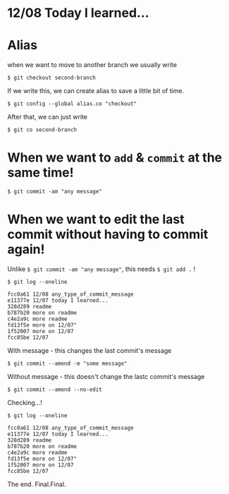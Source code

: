 # 12/08 Today I learned...

# Alias

when we want to move to another branch we usually write 

```
$ git checkout second-branch
```

If we write this, we can create alias to save a little bit of time.

```
$ git config --global alias.co "checkout"
```

After that, we can just write

```
$ git co second-branch
```

# When we want to `add` & `commit` at the same time!

```
$ git commit -am "any message"
```

# When we want to edit the last commit without having to commit again!

Unlike `$ git commit -am "any message"`, this needs `$ git add .` !

```
$ git log --oneline
```

```
fcc0a61 12/08 any_type_of_commit_message
e11377e 12/07 today I learned...
328d289 readme
b787b20 more on readme
c4e2a9c more readme
fd13f5e more on 12/07"
1f52007 more on 12/07
fcc85be 12/07
```

With message - this changes the last commit's message

```
$ git commit --amend -m "some message"
```

Without message - this doesn't change the lastc commit's message

```
$ git commit --amend --no-edit
```


Checking...!

```
$ git log --oneline
```

```
fcc0a61 12/08 any_type_of_commit_message
e11377e 12/07 today I learned...
328d289 readme
b787b20 more on readme
c4e2a9c more readme
fd13f5e more on 12/07"
1f52007 more on 12/07
fcc85be 12/07
```

The end.
Final.Final.